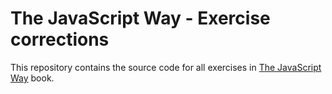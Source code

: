 # The JavaScript Way - Exercise corrections

This repository contains the source code for all exercises in [The JavaScript Way](https://github.com/thejsway/thejsway) book.
